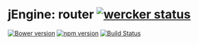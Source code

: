 jEngine: router [![wercker status](https://app.wercker.com/status/5cf7af073a466325d96ad751d99761c5/s "wercker status")](https://app.wercker.com/project/bykey/5cf7af073a466325d96ad751d99761c5)
=============================
[![Bower version](https://badge.fury.io/bo/jstools-router.svg)](http://badge.fury.io/bo/jstools-router)
[![npm version](https://badge.fury.io/js/jstools-router.svg)](http://badge.fury.io/js/jstools-router)
[![Build Status](https://travis-ci.org/jstools/router.svg?branch=master)](https://travis-ci.org/jstools/router)
